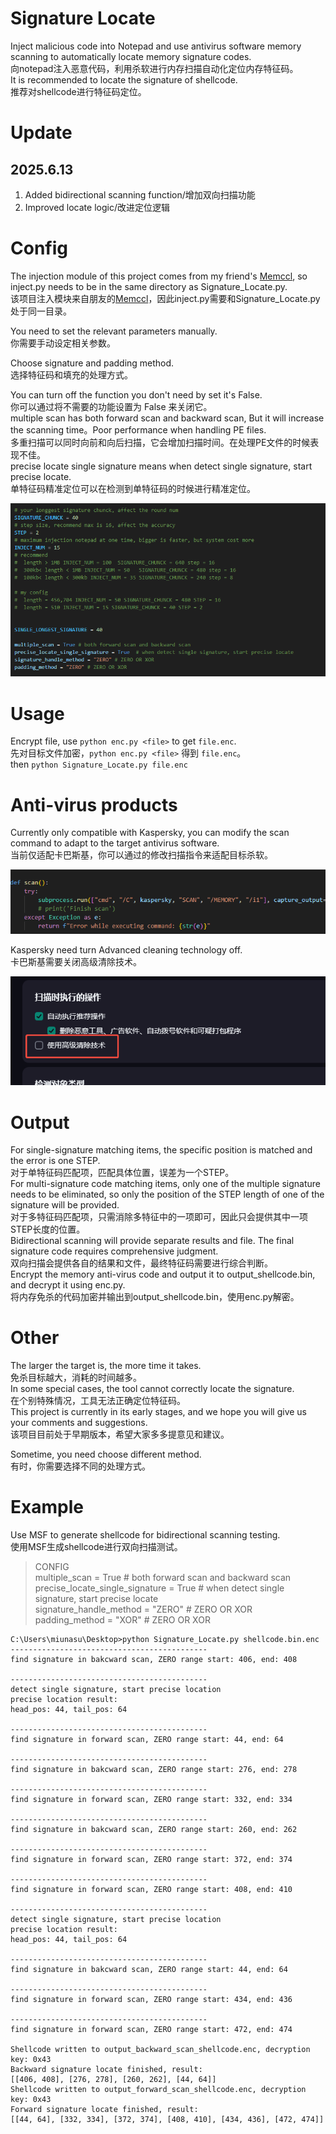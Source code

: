 # Signature Locate
Inject malicious code into Notepad and use antivirus software memory scanning to automatically locate memory signature codes.  
向notepad注入恶意代码，利用杀软进行内存扫描自动化定位内存特征码。  
It is recommended to locate the signature of shellcode.   
推荐对shellcode进行特征码定位。  
 

# Update

## 2025.6.13
1. Added bidirectional scanning function/增加双向扫描功能
2. Improved locate logic/改进定位逻辑

# Config
The injection module of this project comes from my friend's [Memccl](https://github.com/Adnnlnistrator/Memccl), so inject.py needs to be in the same directory as Signature_Locate.py.  
该项目注入模块来自朋友的[Memccl](https://github.com/Adnnlnistrator/Memccl)，因此inject.py需要和Signature_Locate.py处于同一目录。  

You need to set the relevant parameters manually.  
你需要手动设定相关参数。  

Choose signature and padding method.  
选择特征码和填充的处理方式。  

You can turn off the function you don't need by set it's False.  
你可以通过将不需要的功能设置为 False 来关闭它。  
multiple scan has both forward scan and backward scan, But it will increase the scanning time。Poor performance when handling PE files.  
多重扫描可以同时向前和向后扫描，它会增加扫描时间。在处理PE文件的时候表现不佳。  
precise locate single signature means when detect single signature, start precise locate.  
单特征码精准定位可以在检测到单特征码的时候进行精准定位。  


![](./picture/config.png)

# Usage
Encrypt file, use ```python enc.py <file>``` to get ```file.enc```.  
先对目标文件加密，```python enc.py <file>``` 得到 ```file.enc```。  
then ```python Signature_Locate.py file.enc```

# Anti-virus products
Currently only compatible with Kaspersky, you can modify the scan command to adapt to the target antivirus software.   
当前仅适配卡巴斯基，你可以通过的修改扫描指令来适配目标杀软。  

![](./picture/anti_virus_cmd.png)  

Kaspersky need turn Advanced cleaning technology off.  
卡巴斯基需要关闭高级清除技术。  

![](./picture/advanced_clean_technology.png)  

# Output
For single-signature matching items, the specific position is matched and the error is one STEP.  
对于单特征码匹配项，匹配具体位置，误差为一个STEP。  
For multi-signature code matching items, only one of the multiple signature needs to be eliminated, so only the position of the STEP length of one of the signature will be provided.  
对于多特征码匹配项，只需消除多特征中的一项即可，因此只会提供其中一项STEP长度的位置。  
Bidirectional scanning will provide separate results and file. The final signature code requires comprehensive judgment.  
双向扫描会提供各自的结果和文件，最终特征码需要进行综合判断。  
Encrypt the memory anti-virus code and output it to output_shellcode.bin, and decrypt it using enc.py.  
将内存免杀的代码加密并输出到output_shellcode.bin，使用enc.py解密。  

# Other
The larger the target is, the more time it takes.  
免杀目标越大，消耗的时间越多。  
In some special cases, the tool cannot correctly locate the signature.  
在个别特殊情况，工具无法正确定位特征码。    
This project is currently in its early stages, and we hope you will give us your comments and suggestions.  
该项目目前处于早期版本，希望大家多多提意见和建议。 

Sometime, you need choose different method.  
有时，你需要选择不同的处理方式。  



# Example
Use MSF to generate shellcode for bidirectional scanning testing.  
使用MSF生成shellcode进行双向扫描测试。  
> CONFIG  
> multiple_scan = True # both forward scan and backward scan  
> precise_locate_single_signature = True  # when detect single signature, start precise locate  
> signature_handle_method = "ZERO" # ZERO OR XOR  
> padding_method = "XOR" # ZERO OR XOR   
```
C:\Users\miunasu\Desktop>python Signature_Locate.py shellcode.bin.enc
--------------------------------------------
find signature in bakcward scan, ZERO range start: 406, end: 408

--------------------------------------------
detect single signature, start precise location
precise location result:
head_pos: 44, tail_pos: 64

--------------------------------------------
find signature in forward scan, ZERO range start: 44, end: 64

--------------------------------------------
find signature in bakcward scan, ZERO range start: 276, end: 278

--------------------------------------------
find signature in forward scan, ZERO range start: 332, end: 334

--------------------------------------------
find signature in bakcward scan, ZERO range start: 260, end: 262

--------------------------------------------
find signature in forward scan, ZERO range start: 372, end: 374

--------------------------------------------
find signature in forward scan, ZERO range start: 408, end: 410

--------------------------------------------
detect single signature, start precise location
precise location result:
head_pos: 44, tail_pos: 64

--------------------------------------------
find signature in bakcward scan, ZERO range start: 44, end: 64

--------------------------------------------
find signature in forward scan, ZERO range start: 434, end: 436

--------------------------------------------
find signature in forward scan, ZERO range start: 472, end: 474

Shellcode written to output_backward_scan_shellcode.enc, decryption key: 0x43
Backward signature locate finished, result:
[[406, 408], [276, 278], [260, 262], [44, 64]]
Shellcode written to output_forward_scan_shellcode.enc, decryption key: 0x43
Forward signature locate finished, result:
[[44, 64], [332, 334], [372, 374], [408, 410], [434, 436], [472, 474]]
```
